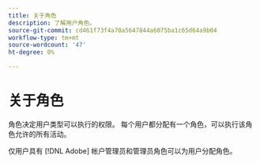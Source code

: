 ```yaml
---
title: 关于角色
description: 了解用户角色。
source-git-commit: cd461f73f4a70a5647844a6075ba1c65d64a9b04
workflow-type: tm+mt
source-wordcount: '47'
ht-degree: 0%

---
```


# 关于角色

角色决定用户类型可以执行的权限。 每个用户都分配有一个角色，可以执行该角色允许的所有活动。

仅用户具有 [!DNL Adobe] 帐户管理员和管理员角色可以为用户分配角色。
